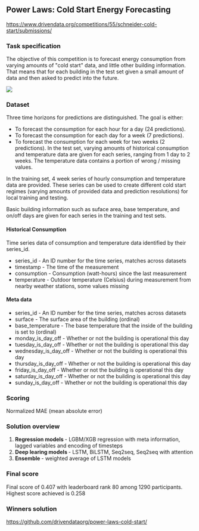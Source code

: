 ## Power Laws: Cold Start Energy Forecasting

https://www.drivendata.org/competitions/55/schneider-cold-start/submissions/

### Task specification

The objective of this competition is to forecast energy consumption from varying amounts of "cold start" data, and little other building information. That means that for each building in the test set given a small amount of data and then asked to predict into the future.

<img src=https://s3.amazonaws.com/drivendata-public-assets/mlscheme.png>

### Dataset

Three time horizons for predictions are distinguished. The goal is either:

* To forecast the consumption for each hour for a day (24 predictions).
* To forecast the consumption for each day for a week (7 predictions).
* To forecast the consumption for each week for two weeks (2 predictions).
In the test set, varying amounts of historical consumption and temperature data are given for each series, ranging from 1 day to 2 weeks. The temperature data contains a portion of wrong / missing values.

In the training set, 4 week series of hourly consumption and temperature data are provided. These series can be used to create different cold start regimes (varying amounts of provided data and prediction resolutions) for local training and testing.

Basic building information such as suface area, base temperature, and on/off days are given for each series in the training and test sets.

#### Historical Consumption

Time series data of consumption and temperature data identified by their series_id.

* series_id - An ID number for the time series, matches across datasets
* timestamp - The time of the measurement
* consumption - Consumption (watt-hours) since the last measurement
* temperature - Outdoor temperature (Celsius) during measurement from nearby weather stations, some values missing

#### Meta data

* series_id - An ID number for the time series, matches across datasets
* surface - The surface area of the building (ordinal)
* base_temperature - The base temperature that the inside of the building is set to (ordinal)
* monday_is_day_off - Whether or not the building is operational this day
* tuesday_is_day_off - Whether or not the building is operational this day
* wednesday_is_day_off - Whether or not the building is operational this day
* thursday_is_day_off - Whether or not the building is operational this day
* friday_is_day_off - Whether or not the building is operational this day
* saturday_is_day_off - Whether or not the building is operational this day
* sunday_is_day_off - Whether or not the building is operational this day

### Scoring

Normalized MAE (mean absolute error)

### Solution overview

1. <b> Regression models </b> - LGBM/XGB regression with meta information, lagged variables and encoding of timesteps
2. <b> Deep learing models </b> - LSTM, BiLSTM, Seq2seq, Seq2seq with attention
3. <b> Ensemble </b> - weighted average of LSTM models

### Final score

Final score of 0.407 with leaderboard rank 80 among 1290 participants. Highest score achieved is 0.258

### Winners solution

https://github.com/drivendataorg/power-laws-cold-start/
